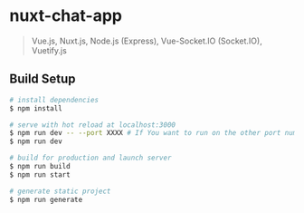 # nuxt-chat-app

> Vue.js, Nuxt.js, Node.js (Express), Vue-Socket.IO (Socket.IO), Vuetify.js

## Build Setup

``` bash
# install dependencies
$ npm install

# serve with hot reload at localhost:3000
$ npm run dev -- --port XXXX # If You want to run on the other port number
$ npm run dev

# build for production and launch server
$ npm run build
$ npm run start

# generate static project
$ npm run generate
```